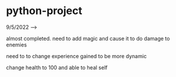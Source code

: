 # python-project
9/5/2022 -->

almost completed. need to add magic and cause it to do damage to enemies

need to to change experience gained to be more dynamic 

change health to 100 and able to heal self 